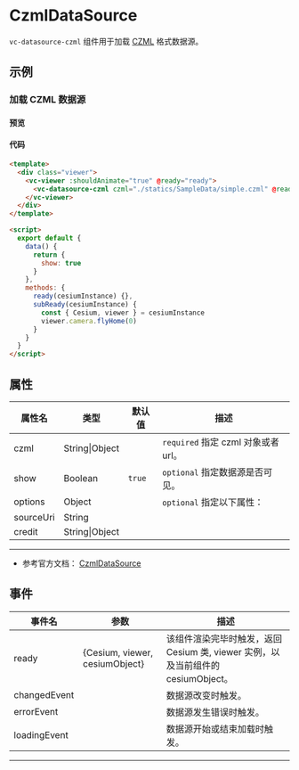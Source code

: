 # CzmlDataSource

`vc-datasource-czml` 组件用于加载 [CZML](https://github.com/AnalyticalGraphicsInc/czml-writer/wiki/CZML-Guide) 格式数据源。

## 示例

### 加载 CZML 数据源

#### 预览

<doc-preview>
  <template>
    <div class="viewer">
      <vc-viewer :shouldAnimate="true" @ready="ready">
        <vc-datasource-czml czml="./statics/SampleData/simple.czml" @ready="subReady" :show="show"></vc-datasource-czml>
      </vc-viewer>
    </div>
  </template>

  <script>
    export default {
      data() {
        return {
          show: true
        }
      },
      methods: {
        ready(cesiumInstance) {},
        subReady(cesiumInstance) {
          const { Cesium, viewer } = cesiumInstance
          viewer.camera.flyHome(0)
        }
      }
    }
  </script>
</doc-preview>

#### 代码

```html
<template>
  <div class="viewer">
    <vc-viewer :shouldAnimate="true" @ready="ready">
      <vc-datasource-czml czml="./statics/SampleData/simple.czml" @ready="subReady" :show="show"></vc-datasource-czml>
    </vc-viewer>
  </div>
</template>

<script>
  export default {
    data() {
      return {
        show: true
      }
    },
    methods: {
      ready(cesiumInstance) {},
      subReady(cesiumInstance) {
        const { Cesium, viewer } = cesiumInstance
        viewer.camera.flyHome(0)
      }
    }
  }
</script>
```

## 属性

| 属性名    | 类型           | 默认值 | 描述                                |
| --------- | -------------- | ------ | ----------------------------------- |
| czml      | String\|Object |        | `required` 指定 czml 对象或者 url。 |
| show      | Boolean        | `true` | `optional` 指定数据源是否可见。     |
| options   | Object         |        | `optional` 指定以下属性：           |
| sourceUri | String         |        |                                     |
| credit    | String\|Object |        |                                     |

---

- 参考官方文档： [CzmlDataSource](https://cesium.com/docs/cesiumjs-ref-doc/CzmlDataSource.html)

## 事件

| 事件名       | 参数                           | 描述                                                                             |
| ------------ | ------------------------------ | -------------------------------------------------------------------------------- |
| ready        | {Cesium, viewer, cesiumObject} | 该组件渲染完毕时触发，返回 Cesium 类, viewer 实例，以及当前组件的 cesiumObject。 |
| changedEvent |                                | 数据源改变时触发。                                                               |
| errorEvent   |                                | 数据源发生错误时触发。                                                           |
| loadingEvent |                                | 数据源开始或结束加载时触发。                                                     |

---
